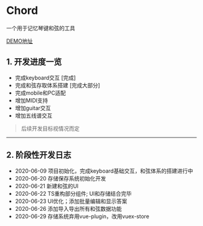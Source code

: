 # Chord
一个用于记忆琴键和弦的工具

[DEMO地址](https://newsekaes.github.io/chord/)
## 1. 开发进度一览
- 完成keyboard交互 [完成]
- 完成和弦存取体系搭建 [完成大部分]
- 完成mobile和PC适配
- 增加MIDI支持
- 增加guitar交互
- 增加五线谱交互
> 后续开发目标视情况而定
---
## 2. 阶段性开发日志
- 2020-06-09 项目初始化，完成keyboard基础交互，和弦体系的搭建进行中  
- 2020-06-20 存储保存系统初始化开发  
- 2020-06-21 新建和弦的UI
- 2020-06-22 TS重构部分组件; UI和存储结合完毕
- 2020-06-23 UI优化；添加批量编辑和显示答案
- 2020-06-26 添加导入导出所有和弦数据功能
- 2020-06-29 存储系统弃用vue-plugin，改用vuex-store
